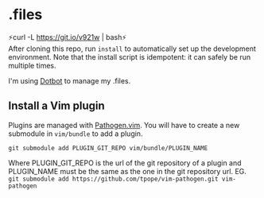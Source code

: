 # .files
:zap:curl -L https://git.io/v921w | bash:zap:  
After cloning this repo, run `install` to automatically set up the development
environment. Note that the install script is idempotent: it can safely be run
multiple times.

I'm using [Dotbot](https://github.com/anishathalye/dotbot) to manage my .files.

## Install a Vim plugin
Plugins are managed with [Pathogen.vim](https://github.com/tpope/vim-pathogen). You will have to create a new submodule in `vim/bundle` to add a plugin.
```
git submodule add PLUGIN_GIT_REPO vim/bundle/PLUGIN_NAME
```
Where PLUGIN_GIT_REPO is the url of the git repository of a plugin and PLUGIN_NAME must be the same as the one in the git repository url.
EG. `git submodule add https://github.com/tpope/vim-pathogen.git vim-pathogen`


